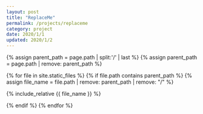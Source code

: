 ```yaml
---
layout: post
title: "ReplaceMe"
permalink: /projects/replaceme
category: project
date: 2020/1/1
updated: 2020/1/2
---
```


{% assign parent_path = page.path | split:'/' | last %}
{% assign parent_path = page.path | remove:  parent_path %}

{% for file in site.static_files %}
{% if file.path contains parent_path %}
{% assign file_name = file.path | remove:  parent_path | remove:  "/" %}

{% include_relative {{ file_name }} %}

{% endif %}
{% endfor %}